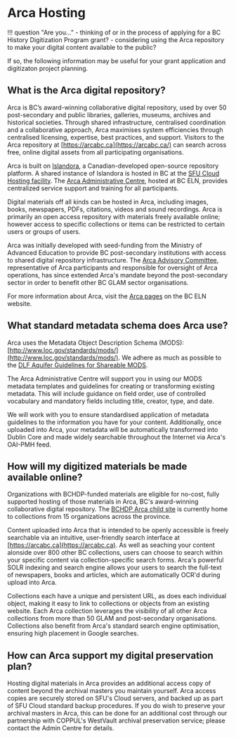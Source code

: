 # Arca Hosting

!!! question "Are you..."
    - thinking of or in the process of applying for a BC History Digitization Program grant?
    - considering using the Arca repository to make your digital content available to the public?

If so, the following information may be useful for your grant application and digitizaton project planning.
## What is the Arca digital repository?
Arca is BC’s award-winning collaborative digital repository, used by over 50 post-secondary and public libraries, galleries, museums, archives and historical societies. Through shared infrastructure, centralised coordination and a collaborative approach, Arca maximises system efficiencies through centralised licensing, expertise, best practices, and support. Visitors to the Arca repository at [https://arcabc.ca](https://arcabc.ca/) can search across free, online digital assets from all participating organisations.

Arca is built on [Islandora](https://www.islandora.ca/), a Canadian-developed open-source repository platform. A shared instance of Islandora is hosted in BC at the [SFU Cloud Hosting facility](https://www.sfu.ca/information-systems/services/sfu-cloud.html). The [Arca Administrative Centre](http://bceln.ca/contact/-arca-administrative-centre#profile-contact), hosted at BC ELN, provides centralized service support and training for all participants.

Digital materials off all kinds can be hosted in Arca, including images, books, newspapers, PDFs, citations, videos and sound recordings. Arca is primarily an open access repository with materials freely available online; however access to specific collections or items can be restricted to certain users or groups of users. 

Arca was initially developed with seed-funding from the Ministry of Advanced Education to provide BC post-secondary institutions with access to shared digital repository infrastructure. The [Arca Advisory Committee](https://bceln.ca/services/shared-services/arca/committees-groups), representative of Arca participants and responsible for oversight of Arca operations, has since extended Arca's mandate beyond the post-secondary sector in order to benefit other BC GLAM sector organisations. 

For more information about Arca, visit the [Arca pages](https://bceln.ca/services/shared-services/arca) on the BC ELN website.

## What standard metadata schema does Arca use?
Arca uses the Metadata Object Description Schema (MODS): [http://www.loc.gov/standards/mods/](http://www.loc.gov/standards/mods/).  We adhere as much as possible to the [DLF Aquifer Guidelines for Shareable MODS](https://www.loc.gov/standards/mods/userguide/dlfaquifer.html).

The Arca Administrative Centre will support you in using our MODS metadata templates and guidelines for creating or transforming existing metadata. This will include guidance on field order, use of controlled vocabulary and mandatory fields including title, creator, type, and date.

We will work with you to ensure standardised application of metadata guidelines to the information you have for your content. Additionally, once uploaded into Arca, your metadata will be automatically transformed into Dublin Core and made widely searchable throughout the Internet via Arca's OAI-PMH feed.

## How will my digitized materials be made available online?
Organizations with BCHDP-funded materials are eligible for no-cost, fully supported hosting of those materials in Arca, BC's award-winning collaborative digital repository. The [BCHDP Arca child site](https://bchdp.arcabc.ca/) is currently home to collections from 15 organizations across the province.

Content uploaded into Arca that is intended to be openly accessible is freely searchable via an intuitive, user-friendly search interface at [https://arcabc.ca](https://arcabc.ca). As well as seaching your content alonside over 800 other BC collections, users can choose to search within your specific content via collection-specific search forms. Arca's powerful SOLR indexing and search engine allows your users to search the full-text of newspapers, books and articles, which are automatically OCR'd during upload into Arca.

Collections each have a unique and persistent URL, as does each individual object, making it easy to link to collections or objects from an existing website. Each Arca collection leverages the visibility of all other Arca collections from more than 50 GLAM and post-secondary organisations. Collections also benefit from Arca's standard search engine optimisation, ensuring high placement in Google searches.

## How can Arca support my digital preservation plan?
Hosting digital materials in Arca provides an additional access copy of content beyond the archival masters you maintain yourself. Arca access copies are securely stored on SFU's Cloud servers, and backed up as part of SFU Cloud standard backup procedures. If you do wish to preserve your archival masters in Arca, this can be done for an additional cost through our partnership with COPPUL's WestVault archival preservation service; please contact the Admin Centre for details.